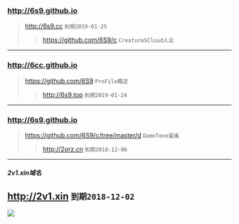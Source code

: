 ### http://6s9.github.io
>http://6s9.cc
`到期2019-01-25`
>>https://github.com/6S9/c
`CreatureSCloud人云`
- - -
### http://6cc.github.io
>https://github.com/6S9
`ProFile概述`
>>http://6s9.top
`到期2019-01-24`
- - -
### http://6s9.github.io
>https://github.com/6S9/c/tree/master/d
`DamnTone蛋痛`
>>http://2orz.cn
`到期2018-12-06`
- - -
##### 2v1.xin域名
http://2v1.xin
`到期2018-12-02`
---
![](http://img05.tooopen.com/images/20150725/tooopen_sy_135304723979.jpg)
